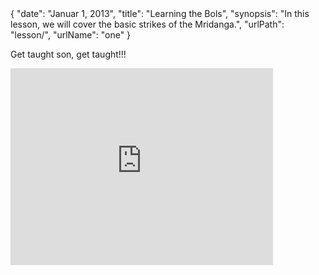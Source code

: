 <data>
{
    "date": "Januar 1, 2013",
    "title": "Learning the Bols",
    "synopsis": "In this lesson, we will cover the basic strikes of the Mridanga.",
    "urlPath": "lesson/",
    "urlName": "one"
}
</data>

Get taught son, get taught!!!

<iframe width="420" height="315" src="http://www.youtube.com/embed/7IhAMRLRS4Y" frameborder="0" allowfullscreen></iframe>
